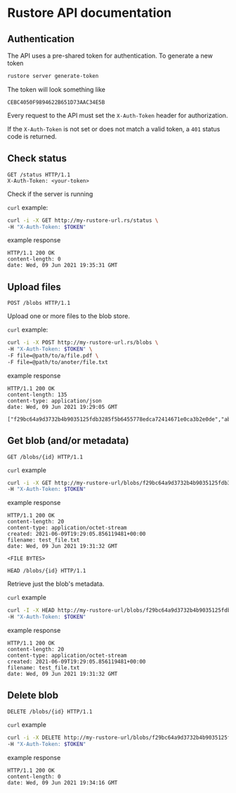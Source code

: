 # Rustore API documentation

## Authentication

The API uses a pre-shared token for authentication. To generate a new token
```bash
rustore server generate-token
```

The token will look something like
```
CEBC4050F9894622B651D73AAC34E5B
```

Every request to the API must set the `X-Auth-Token` header for authorization.

If the `X-Auth-Token` is not set or does not match a valid token, a `401` status code is
returned.
## Check status
```http
GET /status HTTP/1.1
X-Auth-Token: <your-token>
```
Check if the server is running

`curl` example:

```bash
curl -i -X GET http://my-rustore-url.rs/status \
-H "X-Auth-Token: $TOKEN"
```

example response

```http
HTTP/1.1 200 OK
content-length: 0
date: Wed, 09 Jun 2021 19:35:31 GMT
```

## Upload files

```http
POST /blobs HTTP/1.1
```

Upload one or more files to the blob store.

`curl` example:

```bash
curl -i -X POST http://my-rustore-url.rs/blobs \
-H "X-Auth-Token: $TOKEN" \
-F file=@path/to/a/file.pdf \
-F file=@path/to/anoter/file.txt
```

example response

```http
HTTP/1.1 200 OK
content-length: 135
content-type: application/json
date: Wed, 09 Jun 2021 19:29:05 GMT

["f29bc64a9d3732b4b9035125fdb3285f5b6455778edca72414671e0ca3b2e0de","abe9fcbe841523a897016e7cd17e979a451ea581aece3ed4126cebc871e5206a"]%
```

## Get blob (and/or metadata)

```http
GET /blobs/{id} HTTP/1.1
```

`curl` example

```bash
curl -i -X GET http://my-rustore-url/blobs/f29bc64a9d3732b4b9035125fdb3285f5b6455778edca72414671e0ca3b2e0de \
-H "X-Auth-Token: $TOKEN"
```

example response

```http
HTTP/1.1 200 OK
content-length: 20
content-type: application/octet-stream
created: 2021-06-09T19:29:05.856119481+00:00
filename: test_file.txt
date: Wed, 09 Jun 2021 19:31:32 GMT

<FILE BYTES>
```

```http
HEAD /blobs/{id} HTTP/1.1
```

Retrieve just the blob's metadata.

`curl` example

```bash
curl -I -X HEAD http://my-rustore-url/blobs/f29bc64a9d3732b4b9035125fdb3285f5b6455778edca72414671e0ca3b2e0de \
-H "X-Auth-Token: $TOKEN"
```

example response

```http
HTTP/1.1 200 OK
content-length: 20
content-type: application/octet-stream
created: 2021-06-09T19:29:05.856119481+00:00
filename: test_file.txt
date: Wed, 09 Jun 2021 19:31:32 GMT
```

## Delete blob

```http
DELETE /blobs/{id} HTTP/1.1
```

`curl` example

```bash
curl -i -X DELETE http://my-rustore-url/blobs/f29bc64a9d3732b4b9035125fdb3285f5b6455778edca72414671e0ca3b2e0de \
-H "X-Auth-Token: $TOKEN"
```

example response

```http
HTTP/1.1 200 OK
content-length: 0
date: Wed, 09 Jun 2021 19:34:16 GMT
```
